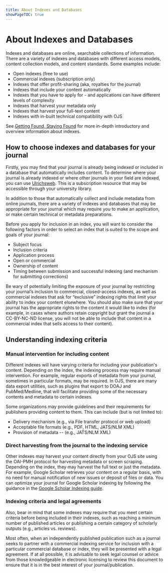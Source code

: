 ```yaml
---
title: About Indexes and Databases
showPageTOC: true
---
```


# About Indexes and Databases

Indexes and databases are online, searchable collections of information. There are a variety of indexes and databases with different access models, content collection models, and content  standards. Some examples include:

* Open indexes (free to use)
* Commercial indexes (subscription only)
* Indexes that offer profit-sharing (aka, royalties for the journal)
* Indexes that include your content automatically
* Indexes that you have to apply for - and applications can have different levels of complexity
* Indexes that harvest your metadata only
* Indexes that harvest your full-text content
* Indexes with in-built technical compatibility with OJS

See [Getting Found, Staying Found](https://docs.pkp.sfu.ca/getting-found-staying-found/en/getting-found-visibility#indexes-and-databases) for more in-depth introductory and overview information about indexes.

## How to choose indexes and databases for your journal

Firstly, you may find that your journal is already being indexed or included in a database that automatically includes content. To determine where your journal is already indexed or where other journals in your field are indexed, you can use [Ulrichsweb](http://ulrichsweb.serialssolutions.com/login). This is a subscription resource that may be accessible through your university library. 

In addition to those that automatically collect and include metadata from online journals, there are a variety of indexes and databases that may be appropriate for your journal which may require you to make an application, or make certain technical or metadata preparations.

Before you apply for inclusion in an index, you will want to consider the following factors in order to select an index that is suited to the scope and goals of your journal:

* Subject focus
* Inclusion criteria
* Application process
* Open or commercial
* Ownership of content
* Timing between submission and successful indexing (and mechanism for submitting corrections)

Be wary of potentially limiting the exposure of your journal by restricting your journal’s inclusion to commercial, closed-access indexes, as well as commercial indexes that ask for “exclusive” indexing rights that limit your ability to index your content elsewhere. You should also make sure that your journal has the appropriate rights to the content it would like to index (for example, in cases where authors retain copyright but grant the journal a CC-BY-NC-ND license, you will not be able to include that content in a commercial index that sells access to their content). 

## Understanding indexing criteria

### Manual intervention for including content

Different indexes will have varying criteria for including your publication's content. Depending on the index, the indexing process may require manual intervention. For example, regular exports of metadata from your journal, sometimes in particular formats, may be required. In OJS, there are many data export utilities, such as plugins that export to DOAJ and PubMed/Medline, that will facilitate providing some of the necessary contents and metadata to certain indexes.

Some organizations may provide guidelines and their requirements for publishers providing content to them. This can include (but is not limited to):

* Delivery mechanism (e.g., via File transfer protocol or web upload)
* Acceptable file formats (e.g., PDF, HTML, JATS/NLM XML)
* Provision of metadata -- (e.g., JATS/NLM XML)

### Direct harvesting from the journal to the indexing service

Other indexes may harvest your content directly from your OJS site using the OAI-PMH protocol for harvesting metadata or screen scraping. Depending on the index, they may harvest the full text or just the metadata. For example, Google Scholar retrieves your content on a regular basis, with no need for manual notification of new issues or deposit of files or data. You can optimize your journal for Google Scholar indexing by following the guidance in the [Google Scholar Indexing guide](https://docs.pkp.sfu.ca/google-scholar/).

### Indexing criteria and legal agreements

Also, bear in mind that some indexes may require that you meet certain criteria before being included in their indexes, such as reaching a minimum number of published articles or publishing a certain category of scholarly outputs (e.g., articles vs. reviews).

Most often, when an independently published publication such as a journal seeks to partner with a commercial indexing service for inclusion with a particular commercial database or index, they will be presented with a legal agreement. If at all possible, it is advisable to seek legal counsel or advice from those knowledgeable in electronic licensing to review this document to ensure that it is in the best interest of your journal/publication.

